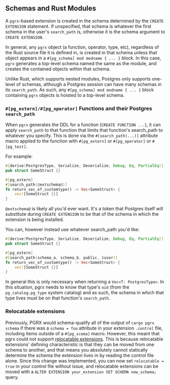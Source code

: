 ## Schemas and Rust Modules

A `pgrx`-based extension is created in the schema determined by the `CREATE EXTENSION` statement.
If unspecified, that schema is whatever the first schema in the user's `search_path` is, otherwise
it is the schema argument to `CREATE EXTENSION`.

In general, any `pgrx` object (a function, operator, type, etc), regardless of the Rust source
file it is defined in, is created in that schema unless that object appears in a 
`#[pg_schema] mod modname { ... }` block.  In this case, `pgrx` generates a top-level schema named the
same as the module, and creates the contained objects within that schema.

Unlike Rust, which supports nested modules, Postgres only supports one-level of schemas,
although a Postgres session can have many schemas in its `search_path`.  As such, any
`#[pg_schema] mod modname { ... }` block containing `pgrx` objects is hoisted to a top-level schema.

### `#[pg_extern]/#[pg_operator]` Functions and their Postgres `search_path`

When `pgrx` generates the DDL for a function (`CREATE FUNCTION ...`), it can apply `search_path` to
that function that limits that function's search_path to whatever you specify.
This is done via the `#[search_path(...)]` attribute macro applied to the function
with `#[pg_extern]` or `#[pg_operator]` or `#[pg_test]`.

For example:
 
```rust
#[derive(PostgresType, Serialize, Deserialize, Debug, Eq, PartialEq)]
pub struct SomeStruct {}

#[pg_extern]
#[search_path(@extschema@)]
fn return_vec_of_customtype() -> Vec<SomeStruct> {
    vec![SomeStruct {}]
}
```

`@extschema@` is likely all you'd ever want.  It's a token that Postgres itself will substitute during `CREATE EXTENSION`
to be that of the schema in which the extension is being installed.

You can, however instead use whatever search_path you'd like:

```rust
#[derive(PostgresType, Serialize, Deserialize, Debug, Eq, PartialEq)]
pub struct SomeStruct {}

#[pg_extern]
#[search_path(schema_a, schema_b, public, $user)]
fn return_vec_of_customtype() -> Vec<SomeStruct> {
    vec![SomeStruct {}]
}
```

In general this is only necessary when returning a `Vec<T: PostgresType>`.  In this situation, pgrx needs to know that type's
`oid` (from the `pg_catalog.pg_type` system catalog) and as such, the schema in which that type lives must be on that 
function's `search_path`.

### Relocatable extensions
Previously, PGRX would schema-qualify all of the output of `cargo pgrx schema` if there was a `schema = foo` attribute in your
extension `.control` file, including items outside of a `#[pg_scema]` macro. However, this meant that pgrx could not support [relocatable extensions](https://www.postgresql.org/docs/current/extend-extensions.html#EXTEND-EXTENSIONS-RELOCATION).
This is because relocatable extensions' defining characteristic is that they can be moved from one schema to another, and that
means you absolutely cannot statically determine the schema the extension lives in by reading the control file alone.
Since this change was implemented, you can now set `relocatable = true` in your control file without issue, and relocatable
extensions can be moved with a `ALTER EXTENSION your_extension SET SCHEMA new_schema;` query.
